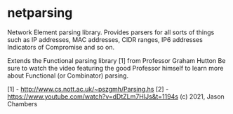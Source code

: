 # netparsing

Network Element parsing library. Provides parsers for all sorts of
things such as IP addresses, MAC addresses, CIDR ranges, IP6 addresses
Indicators of Compromise and so on.

Extends the Functional parsing library [1] from Professor Graham Hutton
Be sure to watch the video featuring the good Professor himself
to learn more about Functional (or Combinator) parsing.

[1] - http://www.cs.nott.ac.uk/~pszgmh/Parsing.hs
[2] - https://www.youtube.com/watch?v=dDtZLm7HIJs&t=1194s
(c) 2021, Jason Chambers
